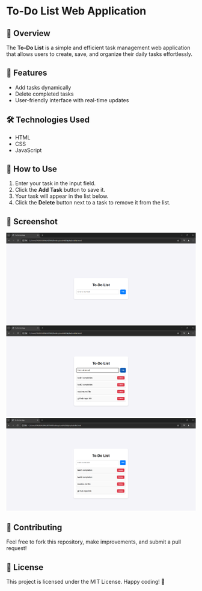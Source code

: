 # To-Do List Web Application

## 📌 Overview
The **To-Do List** is a simple and efficient task management web application that allows users to create, save, and organize their daily tasks effortlessly.

## 🚀 Features
- Add tasks dynamically
- Delete completed tasks
- User-friendly interface with real-time updates


## 🛠️ Technologies Used
- HTML
- CSS
- JavaScript

## 🔧 How to Use
1. Enter your task in the input field.
2. Click the **Add Task** button to save it.
3. Your task will appear in the list below.
4. Click the **Delete** button next to a task to remove it from the list.

## 📸 Screenshot
![To do list Interface Screenshot](todolistinterface.png)
![Adding Task Screenshot](addtasks.png)
![Deleting Task Screenshot](delete.png)


## 🤝 Contributing
Feel free to fork this repository, make improvements, and submit a pull request!

## 📝 License
This project is licensed under the MIT License. Happy coding! 🚀
